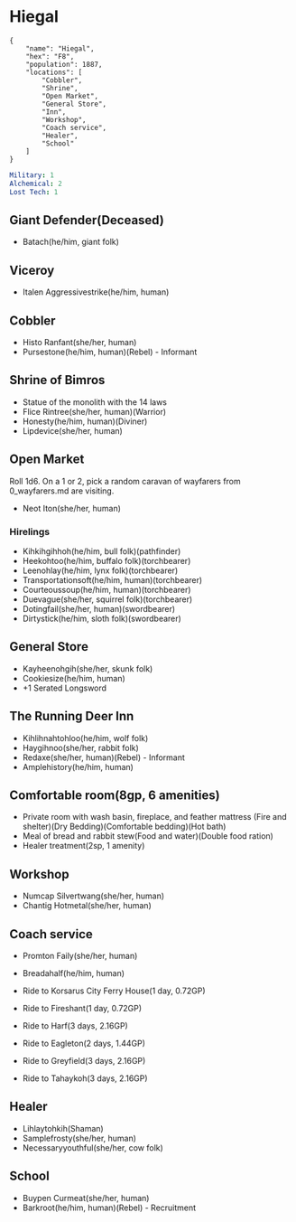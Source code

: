 # Hiegal

```
{
    "name": "Hiegal",
    "hex": "F8",
    "population": 1887,
    "locations": [
        "Cobbler",
        "Shrine",
        "Open Market",
        "General Store",
        "Inn",
        "Workshop",
        "Coach service",
        "Healer",
        "School"
    ]
}
```
```yml
Military: 1
Alchemical: 2
Lost Tech: 1
```

## Giant Defender(Deceased)
- Batach(he/him, giant folk)

## Viceroy
- Italen Aggressivestrike(he/him, human)

## Cobbler
- Histo Ranfant(she/her, human)
- Pursestone(he/him, human)(Rebel) - Informant

## Shrine of Bimros
- Statue of the monolith with the 14 laws
- Flice Rintree(she/her, human)(Warrior)
- Honesty(he/him, human)(Diviner)
- Lipdevice(she/her, human)

## Open Market
Roll 1d6. On a 1 or 2, pick a random caravan of wayfarers from 0_wayfarers.md are visiting.
- Neot Iton(she/her, human)

### Hirelings
- Kihkihgihhoh(he/him, bull folk)(pathfinder)
- Heekohtoo(he/him, buffalo folk)(torchbearer)
- Leenohlay(he/him, lynx folk)(torchbearer)
- Transportationsoft(he/him, human)(torchbearer)
- Courteoussoup(he/him, human)(torchbearer)
- Duevague(she/her, squirrel folk)(torchbearer)
- Dotingfail(she/her, human)(swordbearer)
- Dirtystick(he/him, sloth folk)(swordbearer)

## General Store
- Kayheenohgih(she/her, skunk folk)
- Cookiesize(he/him, human)
- +1 Serated Longsword

## The Running Deer Inn
- Kihlihnahtohloo(he/him, wolf folk)
- Haygihnoo(she/her, rabbit folk)
- Redaxe(she/her, human)(Rebel) - Informant
- Amplehistory(he/him, human)

## Comfortable room(8gp, 6 amenities)
- Private room with wash basin, fireplace, and feather mattress (Fire and shelter)(Dry Bedding)(Comfortable bedding)(Hot bath)
- Meal of bread and rabbit stew(Food and water)(Double food ration)
- Healer treatment(2sp, 1 amenity)

## Workshop
- Numcap Silvertwang(she/her, human)
- Chantig Hotmetal(she/her, human)

## Coach service
- Promton Faily(she/her, human)
- Breadahalf(he/him, human)


- Ride to Korsarus City Ferry House(1 day, 0.72GP)
- Ride to Fireshant(1 day, 0.72GP)
- Ride to Harf(3 days, 2.16GP)
- Ride to Eagleton(2 days, 1.44GP)
- Ride to Greyfield(3 days, 2.16GP)
- Ride to Tahaykoh(3 days, 2.16GP)

## Healer
- Lihlaytohkih(Shaman)
- Samplefrosty(she/her, human)
- Necessaryyouthful(she/her, cow folk)

## School
- Buypen Curmeat(she/her, human)
- Barkroot(he/him, human)(Rebel) - Recruitment